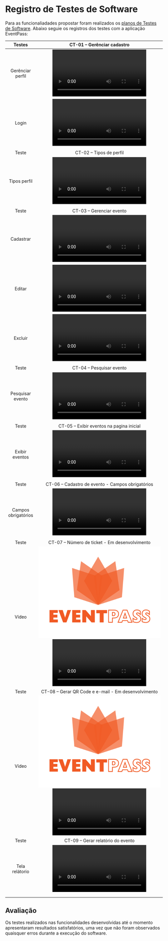 # Registro de Testes de Software

Para as funcionaliadades propostar foram realizados os <a href="8-Plano de Testes de Software.md"> planos de Testes de Software</a>. Abaixo seguie os registros dos testes com a aplicação EventPass:

|       Testes        |                                                              CT-01 – Gerênciar cadastro                                                               |
| :-----------------: | :---------------------------------------------------------------------------------------------------------------------------------------------------: |
|  Gerênciar perfil   |       <video src="https://github-production-user-asset-6210df.s3.amazonaws.com/126528758/277191074-4958322c-1dbf-40bf-9817-c81877e8b336.webm">        |
|        Login        | <video src="https://github.com/ICEI-PUC-Minas-PMV-ADS/pmv-ads-2023-2-e2-proj-int-t5-eventpass/assets/126528758/c15ee9c8-9868-4da4-8a61-41a2d666ca55"> |
|                     |                                                                                                                                                       |
|        Teste        |                                                                CT-02 – Tipos de perfil                                                                |
|    Tipos perfil     | <video src="https://github.com/ICEI-PUC-Minas-PMV-ADS/pmv-ads-2023-2-e2-proj-int-t5-eventpass/assets/126528758/bb7a7232-645e-4f54-a7e5-f11628f0d4fb"> |
|                     |                                                                                                                                                       |
|        Teste        |                                                               CT-03 – Gerenciar evento                                                                |
|      Cadastrar      | <video src="https://github.com/ICEI-PUC-Minas-PMV-ADS/pmv-ads-2023-2-e2-proj-int-t5-eventpass/assets/126528758/11e097ad-5fe7-4d07-8d8e-a90ecd94529e"> |
|       Editar        | <video src="https://github.com/ICEI-PUC-Minas-PMV-ADS/pmv-ads-2023-2-e2-proj-int-t5-eventpass/assets/126528758/40ec09f8-7dd6-46ce-b01c-b2a4bc24da72"> |
|       Excluir       | <video src="https://github.com/ICEI-PUC-Minas-PMV-ADS/pmv-ads-2023-2-e2-proj-int-t5-eventpass/assets/126528758/7e7c5a91-d33c-4ad4-9c73-a2a9a1656a0f"> |
|                     |
|        Teste        |                                                               CT-04 – Pesquisar evento                                                                |
|  Pesquisar evento   | <video src="https://github.com/ICEI-PUC-Minas-PMV-ADS/pmv-ads-2023-2-e2-proj-int-t5-eventpass/assets/126528758/491632cb-811b-42c0-83a0-075380df583c"> |
|                     |                                                                                                                                                       |
|        Teste        |                                                       CT-05 – Exibir eventos na pagina inicial                                                        |
|   Exibir eventos    | <video src="https://github.com/ICEI-PUC-Minas-PMV-ADS/pmv-ads-2023-2-e2-proj-int-t5-eventpass/assets/126528758/a48bdc39-e5f9-4dc7-89b5-f0a0e8451704"> |
|                     |
|        Teste        |                                                   CT-06 – Cadastro de evento - Campos obrigatórios                                                    |
| Campos obrigatórios | <video src="https://github.com/ICEI-PUC-Minas-PMV-ADS/pmv-ads-2023-2-e2-proj-int-t5-eventpass/assets/126528758/9fac4ede-5c3c-4079-9a7a-102d8c594ab8"> |
|                     |
|        Teste        |                                                     CT-07 – Número de ticket - Em desenvolvimento                                                     |
|        Vídeo        |                                                     ![Logo](img/logo-eventpass.png)<video src="">                                                     |
|        Teste        |                                                  CT-08 – Gerar QR Code e e-mail - Em desenvolvimento                                                  |
|        Vídeo        |                                                     ![Logo](img/logo-eventpass.png)<video src="">                                                     |
|        Teste        |                                                           CT-09 – Gerar relatório do evento                                                           |
|   Tela relátorio    | <video src="https://github.com/ICEI-PUC-Minas-PMV-ADS/pmv-ads-2023-2-e2-proj-int-t5-eventpass/assets/126528758/d61b58ea-5d13-4534-a202-613f192fc46f"> |
|                     |
|                     |

## Avaliação

Os testes realizados nas funcionalidades desenvolvidas até o momento apresentaram resultados satisfatórios, uma vez que não foram observados quaisquer erros durante a execução do software.
